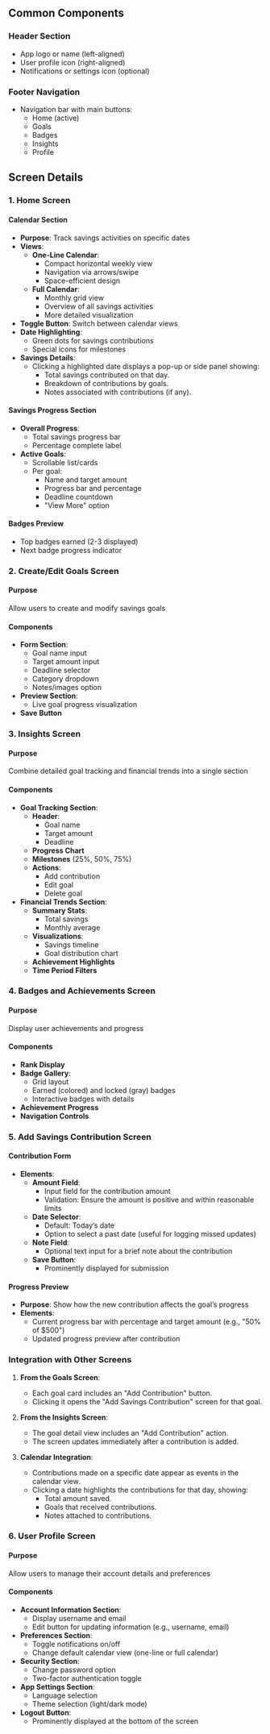 ## Common Components

### Header Section

- App logo or name (left-aligned)
- User profile icon (right-aligned)
- Notifications or settings icon (optional)

### Footer Navigation

- Navigation bar with main buttons:
  - Home (active)
  - Goals
  - Badges
  - Insights
  - Profile

## Screen Details

### 1. Home Screen

#### Calendar Section

- **Purpose**: Track savings activities on specific dates
- **Views**:
  - **One-Line Calendar**:
    - Compact horizontal weekly view
    - Navigation via arrows/swipe
    - Space-efficient design
  - **Full Calendar**:
    - Monthly grid view
    - Overview of all savings activities
    - More detailed visualization
- **Toggle Button**: Switch between calendar views
- **Date Highlighting**:
  - Green dots for savings contributions
  - Special icons for milestones
- **Savings Details**:
  - Clicking a highlighted date displays a pop-up or side panel showing:
    - Total savings contributed on that day.
    - Breakdown of contributions by goals.
    - Notes associated with contributions (if any).

#### Savings Progress Section

- **Overall Progress**:
  - Total savings progress bar
  - Percentage complete label
- **Active Goals**:
  - Scrollable list/cards
  - Per goal:
    - Name and target amount
    - Progress bar and percentage
    - Deadline countdown
    - "View More" option

#### Badges Preview

- Top badges earned (2-3 displayed)
- Next badge progress indicator

### 2. Create/Edit Goals Screen

#### Purpose

Allow users to create and modify savings goals

#### Components

- **Form Section**:
  - Goal name input
  - Target amount input
  - Deadline selector
  - Category dropdown
  - Notes/images option
- **Preview Section**:
  - Live goal progress visualization
- **Save Button**

### 3. Insights Screen

#### Purpose

Combine detailed goal tracking and financial trends into a single section

#### Components

- **Goal Tracking Section**:
  - **Header**:
    - Goal name
    - Target amount
    - Deadline
  - **Progress Chart**
  - **Milestones** (25%, 50%, 75%)
  - **Actions**:
    - Add contribution
    - Edit goal
    - Delete goal
- **Financial Trends Section**:
  - **Summary Stats**:
    - Total savings
    - Monthly average
  - **Visualizations**:
    - Savings timeline
    - Goal distribution chart
  - **Achievement Highlights**
  - **Time Period Filters**

### 4. Badges and Achievements Screen

#### Purpose

Display user achievements and progress

#### Components

- **Rank Display**
- **Badge Gallery**:
  - Grid layout
  - Earned (colored) and locked (gray) badges
  - Interactive badges with details
- **Achievement Progress**
- **Navigation Controls**

### 5. Add Savings Contribution Screen

#### Contribution Form

- **Elements**:
  - **Amount Field**:
    - Input field for the contribution amount
    - Validation: Ensure the amount is positive and within reasonable limits
  - **Date Selector**:
    - Default: Today’s date
    - Option to select a past date (useful for logging missed updates)
  - **Note Field**:
    - Optional text input for a brief note about the contribution
  - **Save Button**:
    - Prominently displayed for submission

#### Progress Preview

- **Purpose**: Show how the new contribution affects the goal’s progress
- **Elements**:
  - Current progress bar with percentage and target amount (e.g., "50% of \$500")
  - Updated progress preview after contribution

### Integration with Other Screens

1. **From the Goals Screen**:

   - Each goal card includes an "Add Contribution" button.
   - Clicking it opens the "Add Savings Contribution" screen for that goal.

2. **From the Insights Screen**:

   - The goal detail view includes an "Add Contribution" action.
   - The screen updates immediately after a contribution is added.

3. **Calendar Integration**:

   - Contributions made on a specific date appear as events in the calendar view.
   - Clicking a date highlights the contributions for that day, showing:
     - Total amount saved.
     - Goals that received contributions.
     - Notes attached to contributions.


### 6. User Profile Screen

#### Purpose

Allow users to manage their account details and preferences

#### Components

- **Account Information Section**:
  - Display username and email
  - Edit button for updating information (e.g., username, email)
- **Preferences Section**:
  - Toggle notifications on/off
  - Change default calendar view (one-line or full calendar)
- **Security Section**:
  - Change password option
  - Two-factor authentication toggle
- **App Settings Section**:
  - Language selection
  - Theme selection (light/dark mode)
- **Logout Button**:
  - Prominently displayed at the bottom of the screen


